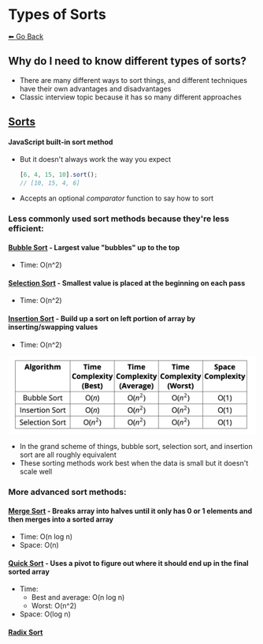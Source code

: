 # Types of Sorts
[⬅ Go Back](/sort.md)

## Why do I need to know different types of sorts?
- There are many different ways to sort things, and different techniques have their own advantages and disadvantages
- Classic interview topic because it has so many different approaches

## [Sorts](https://www.toptal.com/developers/sorting-algorithms)
#### JavaScript built-in sort method
- But it doesn't always work the way you expect
  ```js
  [6, 4, 15, 10].sort();
  // [10, 15, 4, 6]
  ```
- Accepts an optional *comparator* function to say how to sort

### Less commonly used sort methods because they're less efficient:
#### [Bubble Sort](/sort/bubble-sort.md) - Largest value "bubbles" up to the top
- Time: O(n^2)
#### [Selection Sort](/sort/selection-sort.md) - Smallest value is placed at the beginning on each pass
- Time: O(n^2)
#### [Insertion Sort](/sort/insertion-sort.md) - Build up a sort on left portion of array by inserting/swapping values
- Time: O(n^2)

![Big O Elementary Sorts](./images/big-o-elementary-sorts.png)
- In the grand scheme of things, bubble sort, selection sort, and insertion sort are all roughly equivalent
- These sorting methods work best when the data is small but it doesn't scale well

### More advanced sort methods:
#### [Merge Sort](/sort/merge-sort.md) - Breaks array into halves until it only has 0 or 1 elements and then merges into a sorted array
- Time: O(n log n)
- Space: O(n)
#### [Quick Sort](/sort/quick-sort.md) - Uses a pivot to figure out where it should end up in the final sorted array
- Time:
  - Best and average: O(n log n)
  - Worst: O(n^2)
- Space: O(log n)
#### [Radix Sort](/sort/radix-sort.md)
